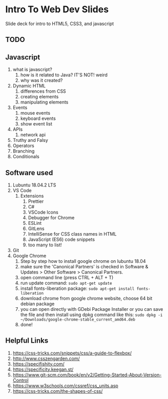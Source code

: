 # Intro To Web Dev Slides

Slide deck for intro to HTML5, CSS3, and javascript

## TODO

## Javascript

1. what is javascript?
   1. how is it related to Java? IT'S NOT! weird
   2. why was it created?
2. Dynamic HTML
   1. differences from CSS
   2. creating elements
   3. manipulating elements
3. Events
   1. mouse events
   2. keyboard events
   3. show event list
4. APIs
   1. network api
5. Truthy and Falsy
6. Operators
7. Branching
8. Conditionals

## Software used

1. Lubuntu 18.04.2 LTS
2. VS Code
   1. Extensions
      1. Prettier
      2. C#
      3. VSCode Icons
      4. Debugger for Chrome
      5. ESLint
      6. GitLens
      7. IntelliSense for CSS class names in HTML
      8. JavaScript (ES6) code snippets
      9. too many to list!
3. Git
4. Google Chrome
   1. Step by step how to install google chrome on lubuntu 18.04
   2. make sure the 'Canonical Partners' is checked in Software & Updates > Other Software > Canonical Partners.
   3. open command line (press CTRL + ALT + T)
   4. run update command: `sudo apt-get update`
   5. install fonts-liberation package: `sudo apt-get install fonts-liberation`
   6. download chrome from google chrome website, choose 64 bit debian package
   7. you can open directly with GDebi Package Installer or you can save the file and then install using dpkg command like this: `sudo dpkg -i ~/Downloads/google-chrome-stable_current_amd64.deb`
   8. done!

## Helpful Links

1. https://css-tricks.com/snippets/css/a-guide-to-flexbox/
2. http://www.csszengarden.com/
3. https://specifishity.com/
4. https://specificity.keegan.st/
5. https://www.git-scm.com/book/en/v2/Getting-Started-About-Version-Control
6. https://www.w3schools.com/cssref/css_units.asp
7. https://css-tricks.com/the-shapes-of-css/
